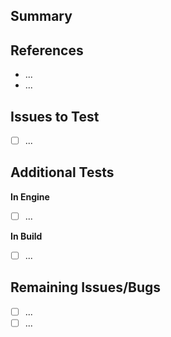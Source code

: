 ## Summary
<!--- Give a brief verbal summary of what is included in this PR. --->

## References
<!--- Link to relevant sections of the project doc as needed. --->
- ...
- ...

## Issues to Test
<!--- Link to GitHub project issues covered by this PR that need to be verified --->
- [ ] ...

## Additional Tests
<!--- Describe any other tests that should be run --->

**In Engine**
- [ ] ...

**In Build**
- [ ] ...

## Remaining Issues/Bugs
<!--- Are there any known issues/bugs with this that should stop the PR from being approved? If so, describe them and add links to new issues meant to cover these. --->
- [ ] ...
- [ ] ...

